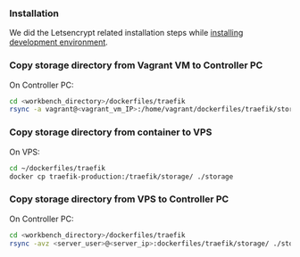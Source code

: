 ### Installation
We did the Letsencrypt related installation steps while [installing development environment](docs/install_dev.md).

### Copy storage directory from Vagrant VM to Controller PC

On Controller PC:
```bash
cd <workbench_directory>/dockerfiles/traefik
rsync -a vagrant@<vagrant_vm_IP>:/home/vagrant/dockerfiles/traefik/storage/ ./storage
```

### Copy storage directory from container to VPS

On VPS:
```bash
cd ~/dockerfiles/traefik
docker cp traefik-production:/traefik/storage/ ./storage
```

### Copy storage directory from VPS to Controller PC

On Controller PC:
```bash
cd <workbench_directory>/dockerfiles/traefik
rsync -avz <server_user>@<server_ip>:dockerfiles/traefik/storage/ ./storage
```

